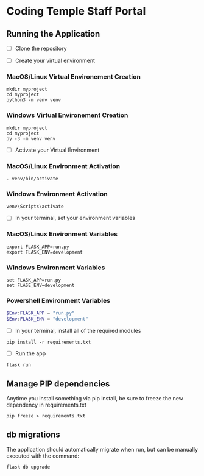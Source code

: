 # Coding Temple Staff Portal

## Running the Application

- [ ] Clone the repository

- [ ] Create your virtual environment

### MacOS/Linux Virtual Environement Creation

```Shell
mkdir myproject
cd myproject
python3 -m venv venv
```

### Windows Virtual Environement Creation

```Shell
mkdir myproject
cd myproject
py -3 -m venv venv
```

- [ ] Activate your Virtual Environment

### MacOS/Linux Environment Activation

```Shell
. venv/bin/activate
```

### Windows Environment Activation

```Shell
venv\Scripts\activate
```

- [ ] In your terminal, set your environment variables

### MacOS/Linux Environment Variables

```Shell
export FLASK_APP=run.py
export FLASK_ENV=development
```

### Windows Environment Variables

```Shell
set FLASK_APP=run.py
set FLASE_ENV=development
```

### Powershell Environment Variables

```PowerShell
$Env:FLASK_APP = "run.py"
$Env:FLASK_ENV = "development"
```

- [ ]  In your terminal, install all of the required modules

```Shell
pip install -r requirements.txt
```

- [ ] Run the app

```Shell
flask run
```

## Manage PIP dependencies

Anytime you install something via pip install, be sure to freeze the new dependency in requirements.txt

```Shell
pip freeze > requirements.txt
```

## db migrations

The application should automatically migrate when run, but can be manually executed with the command:

```Shell
flask db upgrade
```
